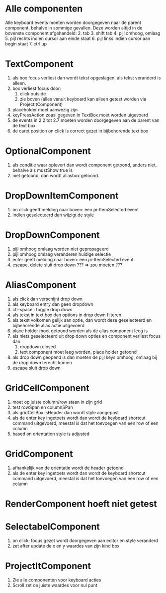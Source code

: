 # Alle componenten
Alle keyboard events moeten worden doorgegeven naar de parent component, behalve in sommige gevallen.
Deze worden altijd in de bovenste component afgehandeld:
2. tab
3. shift tab
4. pijl omhoog, omlaag
5. pijl rechts indien cursor aan einde staat
6. pijl links indien cursor aan begin staat
7. ctrl up

# TextComponent

1. als box focus verliest dan wordt tekst opgeslagen, als tekst veranderd is alleen.
2. box verliest focus door:
   1. click outside
   2. zie boven (alles vanuit keyboard kan alleen getest worden via ProjectItComponent)
3. placeholder moet aanwezig zijn
4. keyPressAction zoasl gegeven in TextBox moet worden uigevoerd
5. de events in 2.2 tot 2.7 moeten worden doorgegeven aan de parent van de text box.
6. de caret position on click is correct gezet in bijbehorende text box

# OptionalComponent

1. als conditie waar oplevert dan wordt component getoond, anders niet, behalve als mustShow true is
2. niet getoond, dan wordt aliasbox getoond.

# DropDownItemComponent

1. on click geeft melding naar boven: een pi-ItemSelected event
2. indien geselecteerd dan wijzigt de style

# DropDownComponent

1. pijl omhoog omlaag worden niet gepropageerd
2. pijl omhoog omlaag veranderen huidige selectie
3. enter geeft melding naar boven: een pi-ItemSelected event
4. escape, delete sluit drop down ??? => zou moeten ???

# AliasComponent

1. als click dan verschijnt drop down
2. als keyboard entry dan geen dropdown
3. ctr-space : toggle drop down
4. als tekst in text box dan options in drop down filteren
5. als tekst volkomen gelijk aan optie, dan wordt deze geselecteerd en bijbehorende
   alias actie uitgevoerd
6. place holder moet getoond worden als de alias component leeg is
7. als niets geselecteerd uit drop down opties en component verliest focus dan
   1. dropdown closed
   2. text component moet leeg worden, place holder getoond
8. als drop down geopend is dan moeten de pijl keys omhoog, omlaag bij de drop down terecht komen
9. escape sluit drop down

# GridCellComponent

1. moet op juiste column/row staan in zijn grid
2. test rowSpan en columnSPan
3. als gridCellBox.isHeader dan wordt style aangepast
4. als de enter key ingetoets wordt dan wordt de keyboard shortcut command uitgevoerd,
   meestal is dat het toevoegen van een row of een column
5. based on orientation style is adjusted

# GridComponent

1. afhankelijk van de orientatie wordt de header getoond
2. als de enter key ingetoets wordt dan wordt de keyboard shortcut command uitgevoerd,
meestal is dat het toevoegen van een row of een column

# RenderComponent hoeft niet getest

# SelectabelComponent

1. on click: focus gezet wordt doorgegeven aan editor en style veranderd
2. zet after update de x en y waardes van zijn kind box

# ProjectItComponent

1. Zie alle componenten voor keyboard acties
2. Scroll zet de juiste waardes voor nul punt
